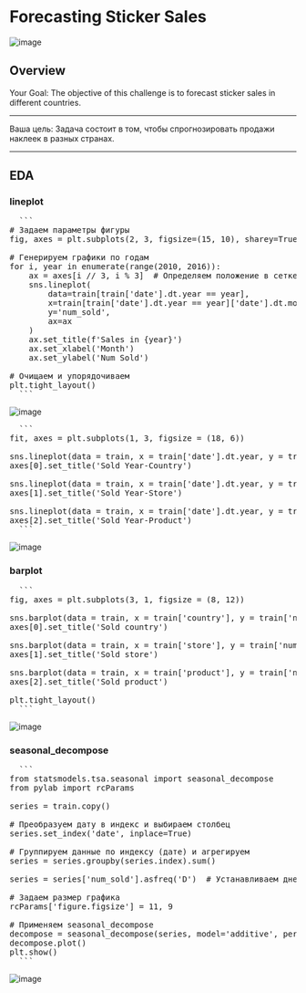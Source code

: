 # Forecasting Sticker Sales
![image](https://github.com/user-attachments/assets/f29dc3f7-1039-4ea7-a20c-0647296fe781)


## Overview
Your Goal: The objective of this challenge is to forecast sticker sales in different countries.

___

Ваша цель: Задача состоит в том, чтобы спрогнозировать продажи наклеек в разных странах.
___

## EDA
### lineplot
<pre>
  ```
# Задаем параметры фигуры
fig, axes = plt.subplots(2, 3, figsize=(15, 10), sharey=True)

# Генерируем графики по годам
for i, year in enumerate(range(2010, 2016)):
    ax = axes[i // 3, i % 3]  # Определяем положение в сетке
    sns.lineplot(
        data=train[train['date'].dt.year == year],
        x=train[train['date'].dt.year == year]['date'].dt.month,
        y='num_sold',
        ax=ax
    )
    ax.set_title(f'Sales in {year}')
    ax.set_xlabel('Month')
    ax.set_ylabel('Num Sold')

# Очищаем и упорядочиваем
plt.tight_layout()
  ```
</pre>
![image](https://github.com/user-attachments/assets/e9904549-8a5a-46ad-aad3-a120cf10241b)


<pre>
  ```
fit, axes = plt.subplots(1, 3, figsize = (18, 6))

sns.lineplot(data = train, x = train['date'].dt.year, y = train['num_sold'], hue = train['country'], ax = axes[0])
axes[0].set_title('Sold Year-Country')

sns.lineplot(data = train, x = train['date'].dt.year, y = train['num_sold'], hue = train['store'], ax = axes[1])
axes[1].set_title('Sold Year-Store')

sns.lineplot(data = train, x = train['date'].dt.year, y = train['num_sold'], hue = train['product'], ax = axes[2])
axes[2].set_title('Sold Year-Product')
  ```
</pre>
![image](https://github.com/user-attachments/assets/bd87ccc4-eaec-40fa-9eaa-09e6dc68a75a)


### barplot
<pre>
  ```
fig, axes = plt.subplots(3, 1, figsize = (8, 12))

sns.barplot(data = train, x = train['country'], y = train['num_sold'], ax = axes[0])
axes[0].set_title('Sold country')

sns.barplot(data = train, x = train['store'], y = train['num_sold'], ax = axes[1])
axes[1].set_title('Sold store')

sns.barplot(data = train, x = train['product'], y = train['num_sold'], ax = axes[2])
axes[2].set_title('Sold product')

plt.tight_layout()
  ```
</pre>
![image](https://github.com/user-attachments/assets/4bc3de49-f2d4-4528-bd60-a8c477b8f67c)


### seasonal_decompose
<pre>
  ```
from statsmodels.tsa.seasonal import seasonal_decompose
from pylab import rcParams

series = train.copy()

# Преобразуем дату в индекс и выбираем столбец
series.set_index('date', inplace=True)

# Группируем данные по индексу (дате) и агрегируем
series = series.groupby(series.index).sum()

series = series['num_sold'].asfreq('D')  # Устанавливаем дневную частоту

# Задаем размер графика
rcParams['figure.figsize'] = 11, 9

# Применяем seasonal_decompose
decompose = seasonal_decompose(series, model='additive', period=365)
decompose.plot()
plt.show()
  ```
</pre>
![image](https://github.com/user-attachments/assets/3fd03bb7-c0fb-4de0-8f2c-d6d3b9b89aaf)

